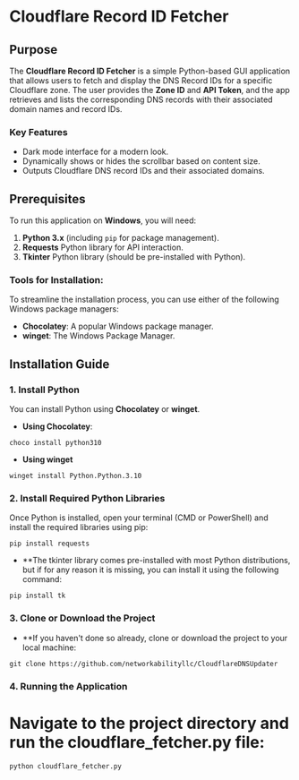 # Cloudflare Record ID Fetcher

## Purpose

The **Cloudflare Record ID Fetcher** is a simple Python-based GUI application that allows users to fetch and display the DNS Record IDs for a specific Cloudflare zone. The user provides the **Zone ID** and **API Token**, and the app retrieves and lists the corresponding DNS records with their associated domain names and record IDs.

### Key Features
- Dark mode interface for a modern look.
- Dynamically shows or hides the scrollbar based on content size.
- Outputs Cloudflare DNS record IDs and their associated domains.

## Prerequisites

To run this application on **Windows**, you will need:

1. **Python 3.x** (including `pip` for package management).
2. **Requests** Python library for API interaction.
3. **Tkinter** Python library (should be pre-installed with Python).

### Tools for Installation:
To streamline the installation process, you can use either of the following Windows package managers:

- **Chocolatey**: A popular Windows package manager.
- **winget**: The Windows Package Manager.

## Installation Guide

### 1. Install Python

You can install Python using **Chocolatey** or **winget**.

- **Using Chocolatey**:
```
choco install python310
```
- **Using winget**
```
winget install Python.Python.3.10
```
### 2. Install Required Python Libraries

Once Python is installed, open your terminal (CMD or PowerShell) and install the required libraries using pip:
```
pip install requests
```
- **The tkinter library comes pre-installed with most Python distributions, but if for any reason it is missing, you can install it using the following command:
```
pip install tk
```
### 3. Clone or Download the Project
- **If you haven't done so already, clone or download the project to your local machine:
```
git clone https://github.com/networkabilityllc/CloudflareDNSUpdater
```
### 4. Running the Application

# Navigate to the project directory and run the cloudflare_fetcher.py file:
```
python cloudflare_fetcher.py
```
